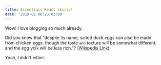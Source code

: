 ```yaml
---
title: Essentials React skills!
date: '2019-01-06T23:03:00'
---
```


Wow! I love blogging so much already.

Did you know that "despite its name, salted duck eggs can also be made from
chicken eggs, though the taste `and` texture will be somewhat different, and the
egg yolk will be less rich."?
([Wikipedia Link](http://en.wikipedia.org/wiki/Salted_duck_egg))

Yeah, I didn't either.
